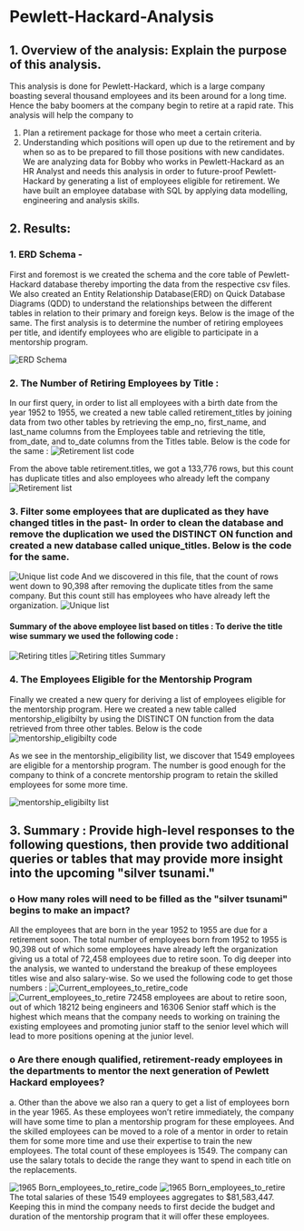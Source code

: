 # Pewlett-Hackard-Analysis
## 1. Overview of the analysis: Explain the purpose of this analysis.
This analysis is done for Pewlett-Hackard, which is a large company boasting several thousand employees and its been around for a long time. Hence the baby boomers at the company begin to retire at a rapid rate. 	This analysis will help the company to 
1.	 Plan a retirement package for those who meet a certain criteria.
2.	Understanding which positions will open up due to the retirement and by when so as to be prepared to fill those positions with new candidates.
We are analyzing data for Bobby who works in Pewlett-Hackard as an HR Analyst and needs this analysis in order to future-proof Pewlett-Hackard by generating a list of employees eligible for retirement.
We have built an employee database with SQL by applying data modelling, engineering and analysis skills.
## 2. Results: 
### 1. ERD Schema - 
First and foremost is we created the schema and the core table of Pewlett-Hackard database thereby importing the data from the respective csv files. We also created an Entity Relationship Database(ERD) on Quick Database Diagrams (QDD) to understand the relationships between the different tables in relation to their primary and foreign keys. Below is the image of the same.
The first analysis is to determine the number of retiring employees per title, and identify employees who are eligible to participate in a mentorship program. 

![ERD Schema](EmployeeDB.png)

### 2. The Number of Retiring Employees by Title :
 In our first query, in order to list all employees with a birth date from the year 1952 to 1955, we created a new table called retirement_titles by joining data from two other tables by retrieving the emp_no, first_name, and last_name columns from the Employees table and retrieving the title, from_date, and to_date columns from the Titles table. Below is the code for the same :
![Retirement list code](Analysis/retirement_titles_code.png)

From the above table retirement.titles, we got a 133,776 rows, but this count has duplicate titles and also employees who already left the company 
	![Retirement list](Analysis/retirement_titles.png)
### 3. Filter some employees that are duplicated as they have changed titles in the past-  In order to clean the database and remove the duplication we used the DISTINCT ON function and created a new database called unique_titles. Below is the code for the same.
![Unique list code](Analysis/unique_titles_code.png)
And we discovered in this file, that the count of rows went down to 90,398 after removing the duplicate titles from the same company. But this count still has employees who have already left the organization.
	![Unique list](Analysis/unique_titles.png)

#### Summary of the above employee list based on titles : To derive the title wise summary we used the following code :
![Retiring titles](Analysis/retiring_titles_code.png)
![Retiring titles Summary](Analysis/retiring_titles.png)

### 4. The Employees Eligible for the Mentorship Program
 Finally we created a new query for deriving a list of employees eligible for the mentorship program. Here we created a new table called mentorship_eligibilty by using the DISTINCT ON function from the data retrieved from three other tables.
Below is the code
![ mentorship_eligibilty code](Analysis/mentorship_eligibilty_code.png)

As we see in the mentorship_eligibility list, we discover that 1549 employees are eligible for a mentorship program. The number is good enough for the company to think of a concrete mentorship program to retain the skilled employees for some more time.

![mentorship_eligibilty list](Analysis/mentorship_eligibilty.png)

## 3. Summary : Provide high-level responses to the following questions, then provide two additional queries or tables that may provide more insight into the upcoming "silver tsunami."
### o	How many roles will need to be filled as the "silver tsunami" begins to make an impact?

All the employees that are born in the year 1952 to 1955 are due for a retirement soon. The total number of employees born from 1952 to 1955 is 90,398 out of which some employees have already left the organization giving us a total of 72,458 employees due to retire soon.
To dig deeper into the analysis, we wanted to understand the breakup of these employees titles wise and also salary-wise. So we used the following code to get those numbers :
![Current_employees_to_retire_code](Analysis/summary_emp_retire_code.png)
![Current_employees_to_retire](Analysis/summary_emp_retire.png)
72458 employees are about to retire soon, out of which 18212 being engineers and 16306 Senior staff which is the highest which means that the company needs to working on training the existing employees and promoting junior staff to the senior level which will lead to more positions opening at the junior level.

### o	Are there enough qualified, retirement-ready employees in the departments to mentor the next generation of Pewlett Hackard employees?
a.	Other than the above we also ran a query to get a list of employees born in the year 1965. As these employees won’t retire immediately, the company will have some time to plan a mentorship program for these employees. And the skilled employees can be moved to a role of a mentor in order to retain them for some more time and use their expertise to train the new employees. The total count of these employees is 1549. The company can use the salary totals to decide the range they want to spend in each title on the replacements.

![1965 Born_employees_to_retire_code](Analysis/mentorship_eligibility_summary_code.png)
![1965 Born_employees_to_retire](Analysis/mentorship_eligibility_summary.png)
The total salaries of these 1549 employees aggregates to $81,583,447. Keeping this in mind the company needs to first decide the budget and duration of the mentorship program that it will offer these employees.


